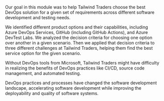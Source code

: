 Our goal in this module was to help Tailwind Traders choose the best DevOps solution for a given set of requirements across different software development and testing needs.

We identified different product options and their capabilities, including Azure DevOps Services, GitHub (including GitHub Actions), and Azure DevTest Labs.  We analyzed the decision criteria for choosing one option over another in a given scenario.  Then we applied that decision criteria to three different challenges at Tailwind Traders, helping them find the best service option for the given scenario.

Without DevOps tools from Microsoft, Tailwind Traders might have difficulty in realizing the benefits of DevOps practices like CI/CD, source code management, and automated testing.

DevOps practices and processes have changed the software development landscape, accelerating software development while improving the deployability and quality of software systems.